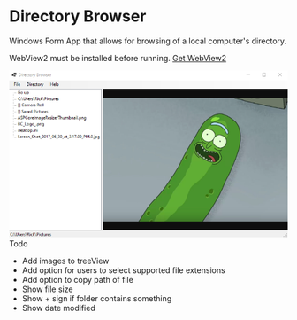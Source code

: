 ﻿# Directory Browser
<p>Windows Form App that allows for browsing of a local computer's directory.</p>
<p>WebView2 must be installed before running. <a href="https://developer.microsoft.com/en-us/microsoft-edge/webview2/">Get WebView2</a></p>
<img src="DirectoryBrowserImg.png"/>
Todo
<ul>
<li>Add images to treeView</li>
<li>Add option for users to select supported file extensions</li>
<li>Add option to copy path of file</li>
<li>Show file size</li>
<li>Show + sign if folder contains something</li>
<li>Show date modified</li>
</ul>